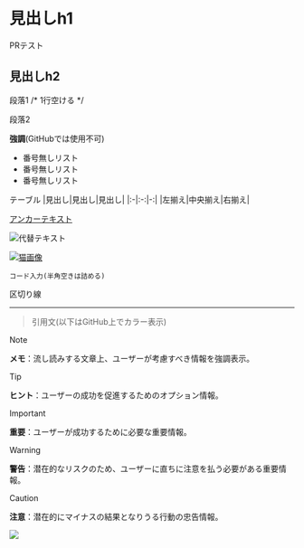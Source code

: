 # 見出しh1
  

PRテスト

## 見出しh2

段落1 /* 1行空ける */

段落2

**強調**(GitHubでは使用不可)

- 番号無しリスト
- 番号無しリスト
- 番号無しリスト

テーブル
|見出し|見出し|見出し|
|:-|:-:|-:|
|左揃え|中央揃え|右揃え|

[アンカーテキスト](リンクパス)

![代替テキスト](https://placekitten.com/200/200)

[![猫画像](https://placekitten.com/200/200)](https://placekitten.com/)
  
```
コード入力(半角空きは詰める)
```

区切り線
- - -
  
> 引用文(以下はGitHub上でカラー表示)
  
> [!NOTE]
> **メモ**：流し読みする文章上、ユーザーが考慮すべき情報を強調表示。

> [!TIP]
> **ヒント**：ユーザーの成功を促進するためのオプション情報。

> [!IMPORTANT]
> **重要**：ユーザーが成功するために必要な重要情報。

> [!WARNING]
> **警告**：潜在的なリスクのため、ユーザーに直ちに注意を払う必要がある重要情報。

> [!CAUTION]
> **注意**：潜在的にマイナスの結果となりうる行動の忠告情報。

  
<!-- バージョンチップ -->
![](https://img.shields.io/badge/左側の文字-右側の文字-ff0000.svg)
